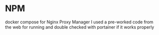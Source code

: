 # NPM
docker compose for Nginx Proxy Manager
I used a pre-worked code from the web for running and double checked with portainer if it works properly
